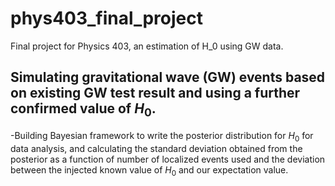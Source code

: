 # phys403_final_project
Final project for Physics 403, an estimation of H_0 using GW data.

## Simulating gravitational wave (GW) events based on existing GW test result and using a further confirmed value of $H_0$.
-Building Bayesian framework to write the posterior distribution for $H_0$ for data analysis, and calculating the standard deviation obtained from the posterior as a function of number of localized events used and the deviation between the injected known value of $H_0$ and our expectation value.
